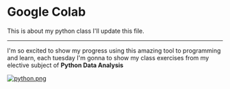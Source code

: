 # Google Colab
This is about my python class I'll update this file. 

---
I'm so excited to show my progress using this amazing tool to programming and learn, each tuesday 
I'm gonna to show my class exercises from my elective subject of **Python Data Analysis**

[![python.png](https://i.postimg.cc/sXm0BBzS/python.png)](https://postimg.cc/mzcSJgt2)
